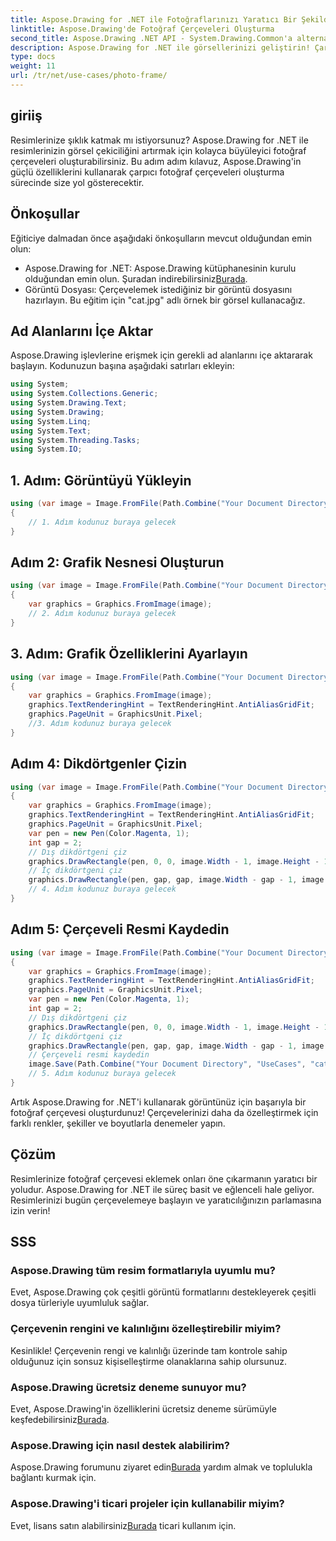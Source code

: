 ```yaml
---
title: Aspose.Drawing for .NET ile Fotoğraflarınızı Yaratıcı Bir Şekilde Çerçeveleyin
linktitle: Aspose.Drawing'de Fotoğraf Çerçeveleri Oluşturma
second_title: Aspose.Drawing .NET API - System.Drawing.Common'a alternatif
description: Aspose.Drawing for .NET ile görsellerinizi geliştirin! Çarpıcı fotoğraf çerçeveleri oluşturmak için adım adım kılavuzumuzu izleyin. Şimdi Aspose.Drawing for .NET'i keşfedin!
type: docs
weight: 11
url: /tr/net/use-cases/photo-frame/
---
```

## giriiş
Resimlerinize şıklık katmak mı istiyorsunuz? Aspose.Drawing for .NET ile resimlerinizin görsel çekiciliğini artırmak için kolayca büyüleyici fotoğraf çerçeveleri oluşturabilirsiniz. Bu adım adım kılavuz, Aspose.Drawing'in güçlü özelliklerini kullanarak çarpıcı fotoğraf çerçeveleri oluşturma sürecinde size yol gösterecektir.
## Önkoşullar
Eğiticiye dalmadan önce aşağıdaki önkoşulların mevcut olduğundan emin olun:
-  Aspose.Drawing for .NET: Aspose.Drawing kütüphanesinin kurulu olduğundan emin olun. Şuradan indirebilirsiniz[Burada](https://releases.aspose.com/drawing/net/).
- Görüntü Dosyası: Çerçevelemek istediğiniz bir görüntü dosyasını hazırlayın. Bu eğitim için "cat.jpg" adlı örnek bir görsel kullanacağız.
## Ad Alanlarını İçe Aktar
Aspose.Drawing işlevlerine erişmek için gerekli ad alanlarını içe aktararak başlayın. Kodunuzun başına aşağıdaki satırları ekleyin:
```csharp
using System;
using System.Collections.Generic;
using System.Drawing.Text;
using System.Drawing;
using System.Linq;
using System.Text;
using System.Threading.Tasks;
using System.IO;
```
## 1. Adım: Görüntüyü Yükleyin
```csharp
using (var image = Image.FromFile(Path.Combine("Your Document Directory", "UseCases", "cat.jpg")))
{
    // 1. Adım kodunuz buraya gelecek
}
```
## Adım 2: Grafik Nesnesi Oluşturun
```csharp
using (var image = Image.FromFile(Path.Combine("Your Document Directory", "UseCases", "cat.jpg")))
{
    var graphics = Graphics.FromImage(image);
    // 2. Adım kodunuz buraya gelecek
}
```
## 3. Adım: Grafik Özelliklerini Ayarlayın
```csharp
using (var image = Image.FromFile(Path.Combine("Your Document Directory", "UseCases", "cat.jpg")))
{
    var graphics = Graphics.FromImage(image);
    graphics.TextRenderingHint = TextRenderingHint.AntiAliasGridFit;
    graphics.PageUnit = GraphicsUnit.Pixel;
    //3. Adım kodunuz buraya gelecek
}
```
## Adım 4: Dikdörtgenler Çizin
```csharp
using (var image = Image.FromFile(Path.Combine("Your Document Directory", "UseCases", "cat.jpg")))
{
    var graphics = Graphics.FromImage(image);
    graphics.TextRenderingHint = TextRenderingHint.AntiAliasGridFit;
    graphics.PageUnit = GraphicsUnit.Pixel;
    var pen = new Pen(Color.Magenta, 1);
    int gap = 2;
    // Dış dikdörtgeni çiz
    graphics.DrawRectangle(pen, 0, 0, image.Width - 1, image.Height - 1);
    // İç dikdörtgeni çiz
    graphics.DrawRectangle(pen, gap, gap, image.Width - gap - 1, image.Height - gap - 1);
    // 4. Adım kodunuz buraya gelecek
}
```
## Adım 5: Çerçeveli Resmi Kaydedin
```csharp
using (var image = Image.FromFile(Path.Combine("Your Document Directory", "UseCases", "cat.jpg")))
{
    var graphics = Graphics.FromImage(image);
    graphics.TextRenderingHint = TextRenderingHint.AntiAliasGridFit;
    graphics.PageUnit = GraphicsUnit.Pixel;
    var pen = new Pen(Color.Magenta, 1);
    int gap = 2;
    // Dış dikdörtgeni çiz
    graphics.DrawRectangle(pen, 0, 0, image.Width - 1, image.Height - 1);
    // İç dikdörtgeni çiz
    graphics.DrawRectangle(pen, gap, gap, image.Width - gap - 1, image.Height - gap - 1);
    // Çerçeveli resmi kaydedin
    image.Save(Path.Combine("Your Document Directory", "UseCases", "cat_with_honor_out.jpg"));
    // 5. Adım kodunuz buraya gelecek
}
```
Artık Aspose.Drawing for .NET'i kullanarak görüntünüz için başarıyla bir fotoğraf çerçevesi oluşturdunuz! Çerçevelerinizi daha da özelleştirmek için farklı renkler, şekiller ve boyutlarla denemeler yapın.
## Çözüm
Resimlerinize fotoğraf çerçevesi eklemek onları öne çıkarmanın yaratıcı bir yoludur. Aspose.Drawing for .NET ile süreç basit ve eğlenceli hale geliyor. Resimlerinizi bugün çerçevelemeye başlayın ve yaratıcılığınızın parlamasına izin verin!
## SSS
### Aspose.Drawing tüm resim formatlarıyla uyumlu mu?
Evet, Aspose.Drawing çok çeşitli görüntü formatlarını destekleyerek çeşitli dosya türleriyle uyumluluk sağlar.
### Çerçevenin rengini ve kalınlığını özelleştirebilir miyim?
Kesinlikle! Çerçevenin rengi ve kalınlığı üzerinde tam kontrole sahip olduğunuz için sonsuz kişiselleştirme olanaklarına sahip olursunuz.
### Aspose.Drawing ücretsiz deneme sunuyor mu?
 Evet, Aspose.Drawing'in özelliklerini ücretsiz deneme sürümüyle keşfedebilirsiniz[Burada](https://releases.aspose.com/).
### Aspose.Drawing için nasıl destek alabilirim?
 Aspose.Drawing forumunu ziyaret edin[Burada](https://forum.aspose.com/c/diagram/17) yardım almak ve toplulukla bağlantı kurmak için.
### Aspose.Drawing'i ticari projeler için kullanabilir miyim?
 Evet, lisans satın alabilirsiniz[Burada](https://purchase.aspose.com/buy) ticari kullanım için.